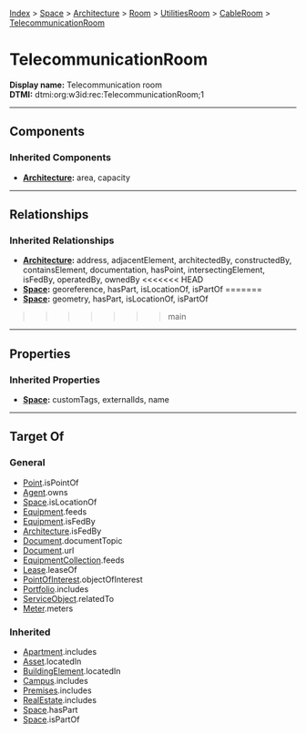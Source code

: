 [Index](../../../../../index.md) > [Space](../../../../Space.md) > [Architecture](../../../Architecture.md) > [Room](../../Room.md) > [UtilitiesRoom](../UtilitiesRoom.md) > [CableRoom](CableRoom.md) > [TelecommunicationRoom](#)
# TelecommunicationRoom

**Display name:** Telecommunication room<br />
**DTMI:** dtmi:org:w3id:rec:TelecommunicationRoom;1

---

## Components

### Inherited Components
* **[Architecture](../../../Architecture.md):** area, capacity

---

## Relationships

### Inherited Relationships
* **[Architecture](../../../Architecture.md):** address, adjacentElement, architectedBy, constructedBy, containsElement, documentation, hasPoint, intersectingElement, isFedBy, operatedBy, ownedBy
<<<<<<< HEAD
* **[Space](../../../../Space.md):** georeference, hasPart, isLocationOf, isPartOf
=======
* **[Space](../../../../Space.md):** geometry, hasPart, isLocationOf, isPartOf
>>>>>>> main

---

## Properties

### Inherited Properties
* **[Space](../../../../Space.md):** customTags, externalIds, name

---

## Target Of
### General
* [Point](../../../../../Point/Point.md).isPointOf
* [Agent](../../../../../Agent/Agent.md).owns
* [Space](../../../../Space.md).isLocationOf
* [Equipment](../../../../../Asset/Equipment/Equipment.md).feeds
* [Equipment](../../../../../Asset/Equipment/Equipment.md).isFedBy
* [Architecture](../../../Architecture.md).isFedBy
* [Document](../../../../../Information/Document/Document.md).documentTopic
* [Document](../../../../../Information/Document/Document.md).url
* [EquipmentCollection](../../../../../Collection/Equipment-.md).feeds
* [Lease](../../../../../Event/Lease.md).leaseOf
* [PointOfInterest](../../../../../Information/PointOfInterest.md).objectOfInterest
* [Portfolio](../../../../../Collection/Portfolio.md).includes
* [ServiceObject](../../../../../Information/ServiceObject/ServiceObject.md).relatedTo
* [Meter](../../../../../Asset/Equipment/Meter/Meter.md).meters
### Inherited
* [Apartment](../../../../../Collection/Apartment.md).includes
* [Asset](../../../../../Asset/Asset.md).locatedIn
* [BuildingElement](../../../../../BuildingElement/BuildingElement.md).locatedIn
* [Campus](../../../../../Collection/Campus.md).includes
* [Premises](../../../../../Collection/Premises.md).includes
* [RealEstate](../../../../../Collection/RealEstate.md).includes
* [Space](../../../../Space.md).hasPart
* [Space](../../../../Space.md).isPartOf
